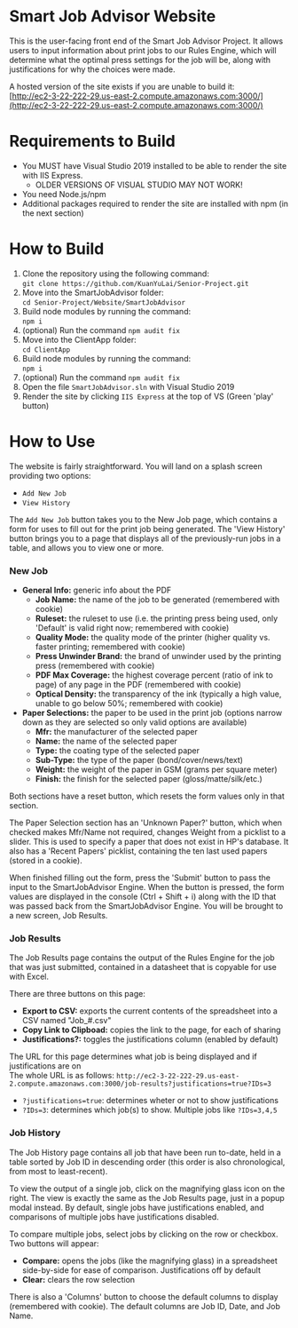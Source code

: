 # Smart Job Advisor Website

This is the user-facing front end of the Smart Job Advisor Project. It allows users to input information about print jobs to our Rules Engine, which will determine what the optimal press settings for the job will be, along with justifications for why the choices were made.

A hosted version of the site exists if you are unable to build it: <br/>
[http://ec2-3-22-222-29.us-east-2.compute.amazonaws.com:3000/](http://ec2-3-22-222-29.us-east-2.compute.amazonaws.com:3000/)

# Requirements to Build

- You MUST have Visual Studio 2019 installed to be able to render the site with IIS Express.
  - OLDER VERSIONS OF VISUAL STUDIO MAY NOT WORK!
- You need Node.js/npm
- Additional packages required to render the site are installed with npm (in the next section)

# How to Build

1. Clone the repository using the following command: <br/>
`git clone https://github.com/KuanYuLai/Senior-Project.git`
2. Move into the SmartJobAdvisor folder: <br/>
`cd Senior-Project/Website/SmartJobAdvisor`
3. Build node modules by running the command: <br/>
`npm i`
4. (optional) Run the command `npm audit fix`
5. Move into the ClientApp folder: <br/>
`cd ClientApp`
6. Build node modules by running the command: <br/>
`npm i`
7. (optional) Run the command `npm audit fix`
8. Open the file `SmartJobAdvisor.sln` with Visual Studio 2019
9. Render the site by clicking `IIS Express` at the top of VS (Green 'play' button)

# How to Use

The website is fairly straightforward. You will land on a splash screen providing two options:
- `Add New Job`
- `View History`


The `Add New Job` button takes you to the New Job page, which contains a form for uses to fill out for the print job being generated. The 'View History' button brings you to a page that displays all of the previously-run jobs in a table, and allows you to view one or more.

### New Job

- **General Info:**  generic info about the PDF
  - **Job Name:**  the name of the job to be generated (remembered with cookie)
  - **Ruleset:**  the ruleset to use (i.e. the printing press being used, only 'Default' is valid right now;  remembered with cookie)
  - **Quality Mode:**  the quality mode of the printer (higher quality vs. faster printing;  remembered with cookie)
  - **Press Unwinder Brand:**  the brand of unwinder used by the printing press (remembered with cookie)
  - **PDF Max Coverage:**  the highest coverage percent (ratio of ink to page) of any page in the PDF (remembered with cookie)
  - **Optical Density:**  the transparency of the ink (typically a high value, unable to go below 50%;  remembered with cookie)
- **Paper Selections:**  the paper to be used in the print job (options narrow down as they are selected so only valid options are available)
  - **Mfr:**  the manufacturer of the selected paper
  - **Name:**  the name of the selected paper
  - **Type:**  the coating type of the selected paper
  - **Sub-Type:**  the type of the paper (bond/cover/news/text)
  - **Weight:**  the weight of the paper in GSM (grams per square meter)
  - **Finish:**  the finish for the selected paper (gloss/matte/silk/etc.)
  
Both sections have a reset button, which resets the form values only in that section.

The Paper Selection section has an 'Unknown Paper?' button, which when checked makes Mfr/Name not required, changes Weight from a picklist to a slider. This is used to specify a paper that does not exist in HP's database.
It also has a 'Recent Papers' picklist, containing the ten last used papers (stored in a cookie).

When finished filling out the form, press the 'Submit' button to pass the input to the SmartJobAdvisor Engine. When the button is pressed, the form values are displayed in the console (Ctrl + Shift + i) along with the ID that was passed back from the SmartJobAdvisor Engine. You will be brought to a new screen, Job Results.

### Job Results

The Job Results page contains the output of the Rules Engine for the job that was just submitted, contained in a datasheet that is copyable for use with Excel.

There are three buttons on this page:
- **Export to CSV:**  exports the current contents of the spreadsheet into a CSV named "Job_#.csv"
- **Copy Link to Clipboad:**  copies the link to the page, for each of sharing
- **Justifications?:**  toggles the justifications column (enabled by default)

The URL for this page determines what job is being displayed and if justifications are on<br/>
The whole URL is as follows:
`http://ec2-3-22-222-29.us-east-2.compute.amazonaws.com:3000/job-results?justifications=true?IDs=3`
- `?justifications=true`:  determines wheter or not to show justifications
- `?IDs=3`:  determines which job(s) to show. Multiple jobs like `?IDs=3,4,5`

### Job History

The Job History page contains all job that have been run to-date, held in a table sorted by Job ID in descending order (this order is also chronological, from most to least-recent).

To view the output of a single job, click on the magnifying glass icon on the right. The view is exactly the same as the Job Results page, just in a popup modal instead. By default, single jobs have justifications enabled, and comparisons of multiple jobs have justifications disabled.

To compare multiple jobs, select jobs by clicking on the row or checkbox. Two buttons will appear: <br/>
- **Compare:** opens the jobs (like the magnifying glass) in a spreadsheet side-by-side for ease of comparison. Justifications off by default
- **Clear:** clears the row selection

There is also a 'Columns' button to choose the default columns to display (remembered with cookie). The default columns are Job ID, Date, and Job Name.

